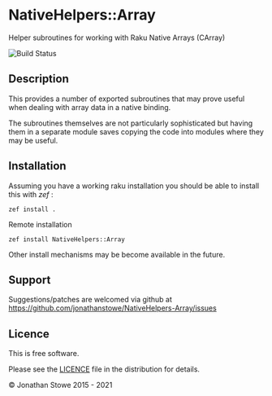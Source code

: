 # NativeHelpers::Array

Helper subroutines for working with Raku Native Arrays (CArray)

![Build Status](https://github.com/jonathanstowe/NativeHelpers-Array/workflows/CI/badge.svg)

## Description

This provides a number of exported subroutines that may prove
useful when dealing with array data in a native binding.

The subroutines themselves are not particularly sophisticated
but having them in a separate module saves copying the code
into modules where they may be useful.

## Installation

Assuming you have a working raku installation you should be able to install this with *zef* :

    zef install .

Remote installation

    zef install NativeHelpers::Array

Other install mechanisms may be become available in the future.

## Support

Suggestions/patches are welcomed via github at https://github.com/jonathanstowe/NativeHelpers-Array/issues

## Licence

This is free software.

Please see the [LICENCE](LICENCE) file in the distribution for details.

© Jonathan Stowe 2015 - 2021
